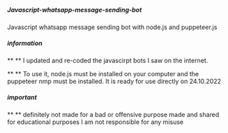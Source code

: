 ##### Javascript-whatsapp-message-sending-bot
Javascript whatsapp message sending bot with node.js and puppeteer.js 


##### information

** ** I updated and re-coded the javascirpt bots I saw on the internet.

** ** To use it, node.js must be installed on your computer and the puppeteer nmp must be installed. It is ready for use directly on 24.10.2022


##### important

** ** definitely not made for a bad or offensive purpose made and shared for educational purposes I am not responsible for any misuse
